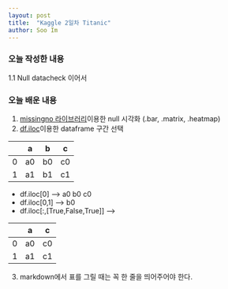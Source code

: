 ```yaml
---
layout: post
title:  "Kaggle 2일차 Titanic"
author: Soo Im
---
```

### 오늘 작성한 내용  
1.1 Null datacheck 이어서   
### 오늘 배운 내용
1. [missingno 라이브러리](https://towardsdatascience.com/visualize-missing-values-with-missingno-ad4d938b00a1)이용한 null 시각화 (.bar, .matrix, .heatmap)  
2. [df.iloc](https://pandas.pydata.org/pandas-docs/stable/reference/api/pandas.DataFrame.iloc.html)이용한 dataframe 구간 선택  

||a|b|c|
|-|-|-|-|
|0|a0|b0|c0|
|1|a1|b1|c1|
  
* df.iloc[0] --> a0 b0 c0  
* df.iloc[0,1] --> b0
* df.iloc[:,[True,False,True]] --> 

||a|c|
|-|-|-|
|0|a0|c0|
|1|a1|c1|

3. markdown에서 표를 그릴 때는 꼭 한 줄을 띄어주어야 한다.
